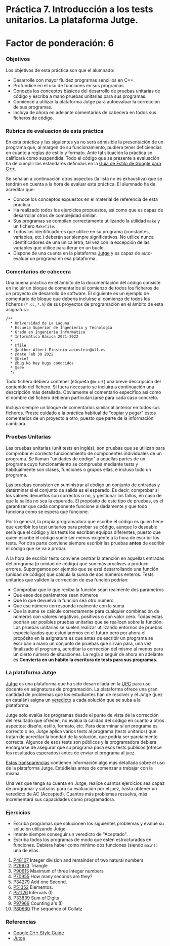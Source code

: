 # Práctica 7. Introducción a los tests unitarios. La plataforma Jutge.

# Factor de ponderación: 6

### Objetivos
Los objetivos de esta práctica son que el alumnado:
* Desarrolle con mayor fluidez programas sencillos en C++.
* Profundice en el uso de funciones en sus programas.
* Conozca los conceptos básicos del desarrollo de pruebas unitarias de código y escriba a mano pruebas unitarias para sus programas.
* Comience a utilizar la plataforma Jutge para autoevaluar la corrección de sus programas.
* Incluya de ahora en adelante comentarios de cabecera en todos sus ficheros de código.

### Rúbrica de evaluacion de esta práctica
En esta práctica y las siguientes ya no será admisible la presentación de un programa que, al margen de su funcionamiento,
pudiera tener deficiencias en cuanto a reglas de estilo y formato. 
Ante tal situación la práctica se calificará como suspendida.
Todo el código que se presente a evaluación ha de cumplir los estándares definidos en la 
[Guía de Estilo de Google para C++](https://google.github.io/styleguide/cppguide.html).

Se señalan a continuación otros aspectos (la lista no es exhaustiva) que se tendrán en cuenta a la hora de evaluar esta práctica.
El alumnado ha de acreditar que:

* Conoce los conceptos expuestos en el material de referencia de esta práctica.
* Ha realizado todos los ejercicios propuestos, así como que es capaz de desarrollar otros de complejidad similar.
* Sus programas se compilan correctamente utilizando la utilidad `make` y un fichero `Makefile`.
* Todos los identificadores que utilice en su programa (constantes, variables, etc.) deberán ser
  siempre significativos. No utilice nunca identificadores de una única letra, tal vez con la excepción de las
  variables que utilice para iterar en un bucle.
* Dispone de una cuenta en la plataforma [Jutge](https://jutge.org/) y es capaz de auto-evaluar un programa en esa plataforma.

### Comentarios de cabecera
Una buena práctica en el ámbito de la documentación del código consiste en incluir un bloque de comentarios al comienzo
de todos los ficheros de un proyecto de desarrollo de software.
El siguiente es un ejemplo de comentario de bloque que debería incluirse al comienzo de todos los ficheros
(`*.cc`, `*.h`) de sus proyectos de programación en el ámbito de esta asignatura:

```
/**
  * Universidad de La Laguna
  * Escuela Superior de Ingeniería y Tecnología
  * Grado en Ingeniería Informática
  * Informática Básica 2021-2022
  *
  * @file 
  * @author Albert Einstein aeinstein@ull.es
  * @date Feb 30 2022
  * @brief 
  * @bug No hay bugs conocidos
  * @see 
  */
```

Todo fichero debiera contener (etiqueta `@brief`) una breve descripción del contenido del fichero.
Si fuera necesario se incluirá a continuación una descripción más detallada.
Obviamente el comentario específico así como el nombre del fichero debieran particularizarse para cada caso
concreto.

Incluya siempre un bloque de comentarios similar al anterior en todos sus ficheros.
Preste cuidado a la práctica habitual de "copiar y pegar" estos comentarios de un proyecto a otro, puesto que parte de la
información cambiará.

### Pruebas Unitarias
Las pruebas unitarias (unit tests en inglés), son pruebas que se utilizan para comprobar el correcto funcionamiento de
componentes individuales de un programa.
Se llaman "unidades de código" a aquellas partes de un programa cuyo funcionamiento se comprueba mediante tests 
y habitualmente son clases, funciones o grupos ellas, e incluso todo un programa.

Las pruebas consisten en suministrar al código un conjunto de entradas y determinar si  el conjunto de salida es el esperado. 
Es decir, comprobar si los valores devueltos son correctos o no, y gestionar los fallos, en caso de que la salida no sea la esperada.
El propósito de este tipo de pruebas, es el garantizar que cada componente funcione aisladamente y que todo funciona como se espera que funcione.

Por lo general, la propia programadora que escribe el código es quien tiene que escribir 
los test unitarios para probar su código, aunque lo deseable sería que el código y los tests los escriban
equipos diferentes, puesto que quien escribe el código suele ser menos exigente a la hora de escribir
los tests.
Por otra parte conviene siempre escribir las pruebas **antes** de escribir el código que se va a probar.

A la hora de escribir tests conviene centrar la atención en aquellas entradas del programa (o unidad de código)
que son más proclives a producir errores.
Supongamos por ejemplo que se está desarrollando una función (unidad de código) que calcula la suma de dos números enteros.
Tests unitarios que validen la corrección de esa función podrían: 
* Comprobar que lo que reciba la función sean realmente dos parámetros
* Que esos dos parámetros sean números
* Que lo que devuelva la función sea otro número
* Que ese número corresponda realmente con la suma
* Que la suma se calcule correctamente para cualquier combinación de números con valores negativos, positivos o con valor cero.
Todas estas podrían ser posibles pruebas unitarias que se realicen sobre la función.
Las pruebas unitarias  se suelen realizar utilizando entornos de pruebas especializados que estudiaremos en el futuro
pero por ahora el propósito en la asignatura es que antes de escribir un programa se escriban a mano un conjunto de pruebas
que sirvan para, una vez finalizado el programa, acreditar la corrección del mismo al menos para un cierto número de situaciones.
La regla a seguir de ahora en adelante es **Convierta en un hábito la escritura de tests para sus programas**.

### La plataforma Jutge
[Jutge](https://jutge.org/) es una plataforma que ha sido desarrollada en la
[UPC](https://www.upc.edu/en) para uso docente en asignaturas de programación.
La plataforma ofrece una gran cantidad de problemas que los estudiantes han
de resolver y el Jutge (juez en catalán) asigna un 
[veredicto](https://jutge.org/documentation/verdicts) 
a cada solución que se suba a la plataforma.

Jutge solo evalúa los programas desde el punto de vista de la corrección del resultado que ofrecen, 
no evalúa la calidad del código en cuanto a otros aspectos: diseño, estilo, formato, etc.
Para determinar si un programa es correcto o no, Jutge aplica varios tests al programa (tests unitarios)
que tratan de acreditar la bondad de la solución, que podría ser parcialmente correcta.
Algunos de esos tests son públicos y la programadora debiera encargarse de asegurar que su programa pasa
esos tests públicos (ofrece los resultados esperados) antes de enviar el programa al juez.

[Estas transparencias](https://docs.google.com/presentation/d/14UvZPw4OJvogp6afLeouOAODcBNo5JhgePBQfkiAkic/edit?usp=sharing)
contienen información algo más detallada sobre el uso de la plataforma Jutge. 
Estúdielas antes de comenzar a trabajar con la misma.

Una vez que tenga su cuenta en Jutge, realice cuantos ejercicios sea capaz de programar y súbalos para su evaluación
por el juez, hasta obtener un veredicto de AC (Accepted).
Cuantos más problemas resuelva, más incrementará sus capacidades como programadora.

### Ejercicios
* Escriba programas que solucionen los siguientes problemas y evalúe su solución utilizando Jutge.
* Intente siempre conseguir un veredicto de "Aceptado".
* Escriba todos los programas de modo que estén estructurados en funciones.
Debiera haber como mínimo dos funciones (siendo `main()` una de ellas.

1. [P48107](https://jutge.org/problems/P48107) Integer division and remainder of two natural numbers
2. [P29973](https://jutge.org/problems/P29973) Triangle
3. [P90615](https://jutge.org/problems/P90615) Maximum of three integer numbers
4. [P70955](https://jutge.org/problems/P70955) How many seconds are they?
5. [P34279](https://jutge.org/problems/P34279) Add one Second.
6. [P51352](https://jutge.org/problems/P51352) Elementos.
7. [P51126](https://jutge.org/problems/P51126) Intervals (I)
8. [P33839](https://jutge.org/problems/P33839) Sum of Digits 
9. [P97969](https://jutge.org/problems/P97969) Counting a's (I)
10. [P80660](https://jutge.org/problems/P80660) The sequence of Collatz

### Referencias
* [Google C++ Style Guide](https://google.github.io/styleguide/cppguide.html)
* [Jutge](https://jutge.org/)
